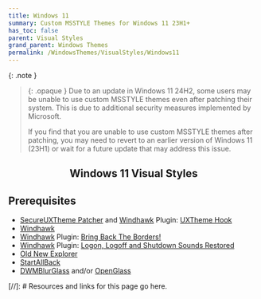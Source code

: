 ```yaml
---
title: Windows 11
summary: Custom MSSTYLE Themes for Windows 11 23H1+
has_toc: false
parent: Visual Styles
grand_parent: Windows Themes
permalink: /WindowsThemes/VisualStyles/Windows11
---
```


{: .note }
> {: .opaque }
> Due to an update in Windows 11 24H2, some users may be unable to use custom MSSTYLE themes even after patching their system. This is due to additional security measures implemented by Microsoft.
>
> If you find that you are unable to use custom MSSTYLE themes after patching, you may need to revert to an earlier version of Windows 11 (23H1) or wait for a future update that may address this issue.

<h2 align="center" class="text-delta">Windows 11 Visual Styles</h2>

## Prerequisites

- [SecureUXTheme Patcher] and [Windhawk] Plugin: [UXTheme Hook]
- [Windhawk]
- [Windhawk] Plugin: [Bring Back The Borders!]
- [Windhawk] Plugin: [Logon, Logoff and Shutdown Sounds Restored]
- [Old New Explorer]
- [StartAllBack]
- [DWMBlurGlass] and/or [OpenGlass]


<!-- ////////////////////////////////////////////////////////////////////////////////////////////////////////////////////// -->

[//]: # Resources and links for this page go here.

[Windhawk]: https://windhawk.net/
[Bring Back The Borders!]: https://windhawk.net/mods/w11-dwm-fix
[Logon, Logoff and Shutdown Sounds Restored]: https://windhawk.net/mods/logon-logoff-shutdown-sounds/
[SecureUXTheme Patcher]: https://github.com/namazso/SecureUxTheme/
[UXTheme Hook]: https://windhawk.net/mods/uxtheme-hook/
[Old New Explorer]: https://msfn.org/board/topic/170375-oldnewexplorer-119/
[DWMBlurGlass]: https://github.com/Maplespe/DWMBlurGlass
[StartAllBack]: https://www.startallback.com/
[OpenGlass]: https://virtualcustoms.net/showthread.php/88998-OpenGlass-Installer-for-Windows-11-22H2

<!-- ////////////////////////////////////////////////////////////////////////////////////////////////////////////////////// -->
